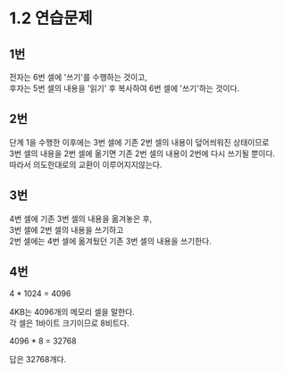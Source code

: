 # 1.2 연습문제

## 1번

전자는 6번 셀에 '쓰기'를 수행하는 것이고,  
후자는 5번 셀의 내용을 '읽기' 후 복사하여 6번 셀에 '쓰기'하는 것이다.

## 2번

단계 1을 수행한 이후에는 3번 셀에 기존 2번 셀의 내용이 덮어씌워진 상태이므로  
3번 셀의 내용을 2번 셀에 옮기면 기존 2번 셀의 내용이 2번에 다시 쓰기될 뿐이다.  
따라서 의도한대로의 교환이 이루어지지않는다.

## 3번

4번 셀에 기존 3번 셀의 내용을 옮겨놓은 후,  
3번 셀에 2번 셀의 내용을 쓰기하고  
2번 셀에는 4번 셀에 옮겨뒀던 기존 3번 셀의 내용을 쓰기한다.

## 4번

4 * 1024 = 4096

4KB는 4096개의 메모리 셀을 말한다.  
각 셀은 1바이트 크기이므로 8비트다.  

4096 * 8 = 32768

답은 32768개다.
